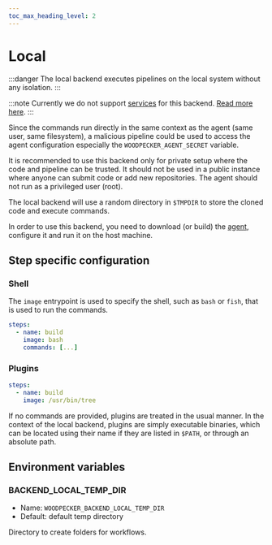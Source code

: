 ```yaml
---
toc_max_heading_level: 2
---
```


# Local

:::danger
The local backend executes pipelines on the local system without any isolation.
:::

:::note
Currently we do not support [services](../../../20-usage/60-services.md) for this backend.
[Read more here](https://github.com/woodpecker-ci/woodpecker/issues/3095).
:::

Since the commands run directly in the same context as the agent (same user, same
filesystem), a malicious pipeline could be used to access the agent
configuration especially the `WOODPECKER_AGENT_SECRET` variable.

It is recommended to use this backend only for private setup where the code and
pipeline can be trusted. It should not be used in a public instance where
anyone can submit code or add new repositories. The agent should not run as a privileged user (root).

The local backend will use a random directory in `$TMPDIR` to store the cloned
code and execute commands.

In order to use this backend, you need to download (or build) the
[agent](https://github.com/woodpecker-ci/woodpecker/releases/latest), configure it and run it on the host machine.

## Step specific configuration

### Shell

The `image` entrypoint is used to specify the shell, such as `bash` or `fish`, that is
used to run the commands.

```yaml title=".woodpecker.yaml"
steps:
  - name: build
    image: bash
    commands: [...]
```

### Plugins

```yaml
steps:
  - name: build
    image: /usr/bin/tree
```

If no commands are provided, plugins are treated in the usual manner.
In the context of the local backend, plugins are simply executable binaries, which can be located using their name if they are listed in `$PATH`, or through an absolute path.

## Environment variables

### BACKEND_LOCAL_TEMP_DIR

- Name: `WOODPECKER_BACKEND_LOCAL_TEMP_DIR`
- Default: default temp directory

Directory to create folders for workflows.
